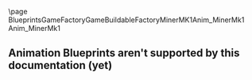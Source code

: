 \page BlueprintsGameFactoryGameBuildableFactoryMinerMK1Anim_MinerMk1 Anim_MinerMk1
## Animation Blueprints aren't supported by this documentation (yet)
